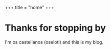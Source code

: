 +++
title = "home"
+++

# Thanks for stopping by

I'm os castellanos (oselotl) and this is my blog. 